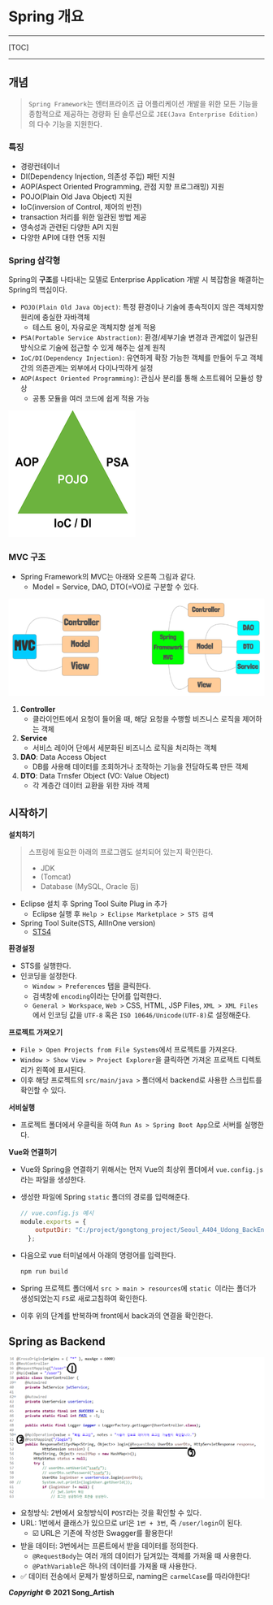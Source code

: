 # Spring 개요

---

[TOC]

---



## 개념

> `Spring Framework`는 엔터프라이즈 급 어플리케이션 개발을 위한 모든 기능을 종합적으로 제공하는 경량화 된 솔루션으로 `JEE(Java Enterprise Edition)`의 다수 기능을 지원한다.

### 특징

- 경량컨테이너
- DI(Dependency Injection, 의존성 주입) 패턴 지원
- AOP(Aspect Oriented Programming, 관점 지향 프로그래밍) 지원
- POJO(Plain Old Java Object) 지원
- IoC(inversion of Control, 제어의 반전)
- transaction 처리를 위한 일관된 방법 제공
- 영속성과 관련된 다양한 API 지원
- 다양한 API에 대한 연동 지원



### Spring 삼각형

Spring의 **구조**를 나타내는 모델로 Enterprise Application 개발 시 복잡함을 해결하는 Spring의 핵심이다.

- `POJO(Plain Old Java Object)`: 특정 환경이나 기술에 종속적이지 않은 객체지향 원리에 충실한 자바객체
  - 테스트 용이, 자유로운 객체지향 설계 적용
- `PSA(Portable Service Abstraction)`: 환경/세부기술 변경과 관계없이 일관된 방식으로 기술에 접근할 수 있게 해주는 설계 원칙
- `IoC/DI(Dependency Injection)`: 유연하게 확장 가능한 객체를 만들어 두고 객체 간의 의존관계는 외부에서 다이나믹하게 설정
- `AOP(Aspect Oriented Programming)`: 관심사 분리를 통해 소프트웨어 모듈성 향상
  - 공통 모듈을 여러 코드에 쉽게 적용 가능

![스프링 핵심 삼각형](img/spring_triangle.png)



### MVC 구조

- Spring Framework의 MVC는 아래와 오른쪽 그림과 같다.
  - Model = Service, DAO, DTO(=VO)로 구분할 수 있다.

![스프링 MVC 구조](img/spring_MVC.png)

1. **Controller**
   - 클라이언트에서 요청이 들어올 때, 해당 요청을 수행할 비즈니스 로직을 제어하는 객체
2. **Service**
   - 서비스 레이어 단에서 세분화된 비즈니스 로직을 처리하는 객체
3. **DAO**: Data Access Object
   	- DB를 사용해 데이터를 조회하거나 조작하는 기능을 전담하도록 만든 객체
4. **DTO**: Data Trnsfer Object (VO: Value Object)
   - 각 계층간 데이터 교환을 위한 자바 객체



## 시작하기

**설치하기**

> 스프링에 필요한 아래의 프로그램도 설치되어 있는지 확인한다.
>
> - JDK
> - (Tomcat)
> - Database (MySQL, Oracle 등)

- Eclipse 설치 후 Spring Tool Suite Plug in 추가
  - Eclipse 실행 후 `Help > Eclipse Marketplace > STS 검색`
- Spring Tool Suite(STS, AllInOne version)
  - [STS4](https://spring.io/tools)

**환경설정**

- STS를 실행한다.
- 인코딩을 설정한다.
  - `Window > Preferences` 탭을 클릭한다.
  - 검색창에 `encoding`이라는 단어를 입력한다.
  - `General > Workspace`, `Web >` CSS, HTML, JSP Files, `XML > XML Files`에서 인코딩 값을 `UTF-8` 혹은 `ISO 10646/Unicode(UTF-8)`로 설정해준다.

**프로젝트 가져오기**

- `File > Open Projects from File Systems`에서 프로젝트를 가져온다.
- `Window > Show View > Project Explorer`을 클릭하면 가져온 프로젝트 디렉토리가 왼쪽에 표시된다.
- 이후 해당 프로젝트의 `src/main/java >` 폴더에서 backend로 사용한 스크립트를 확인할 수 있다.

**서비실행**

- 프로젝트 폴더에서 우클릭을 하여 `Run As > Spring Boot App`으로 서버를 실행한다.

**Vue와 연결하기**

- Vue와 Spring을 연결하기 위해서는 먼저 Vue의 최상위 폴더에서 `vue.config.js`라는 파일을 생성한다.

- 생성한 파일에 Spring `static` 폴더의 경로를 입력해준다.

  ```javascript
  // vue.config.js 예시
  module.exports = {
      outputDir: "C:/project/gongtong_project/Seoul_A404_Udong_BackEnd/src/main/resources/static",
    };
  ```

- 다음으로 vue 터미널에서 아래의 명령어를 입력한다.

  ```bash
  npm run build
  ```

- Spring 프로젝트 폴더에서 `src > main > resources`에 `static `이라는 폴더가 생성되었는지 `F5`로 새로고침하여 확인한다.
- 이후 위의 단계를 반복하며 front에서 back과의 연결을 확인한다.



## Spring as Backend

![controller_sample](img/controller_sample.png)

- 요청방식: 2번에서 요청방식이 `POST`라는 것을 확인할 수 있다.
- URL: 1번에서 클래스가 있으므로 url은 `1번 + 3번`, 즉 `/user/login`이 된다.
  - :ballot_box_with_check: URL은 기존에 작성한 Swagger를 활용한다!
- 받을 데이터: 3번에서는 프론트에서 받을 데이터를 정의한다.
  - `@RequestBody`는 여러 개의 데이터가 담겨있는 객체를 가져올 때 사용한다.
  - `@PathVariable`은 하나의 데이터를 가져올 때 사용한다.
- :white_check_mark: 데이터 전송에서 문제가 발생하므로, naming은 `carmelCase`를 따라야한다!



***Copyright* © 2021 Song_Artish**

